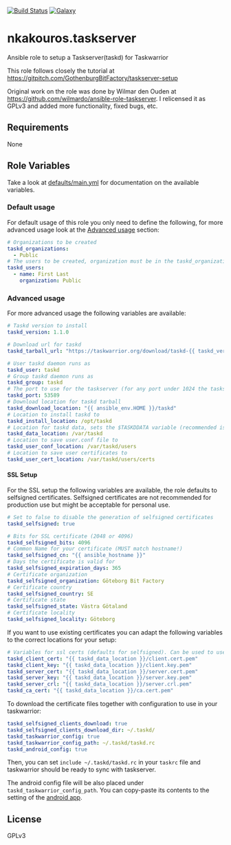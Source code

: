 [![Build
Status](https://travis-ci.com/nkakouros-original/ansible-role-taskserver.svg?branch=master)](https://travis-ci.com/nkakouros-original/ansible-role-taskserver)
[![Galaxy](https://img.shields.io/badge/galaxy-nkakouros.taskserver-blue.svg)](https://galaxy.ansible.com/nkakouros/taskserver/)

# nkakouros.taskserver

Ansible role to setup a Taskserver(taskd) for Taskwarrior

This role follows closely the tutorial at
https://gitpitch.com/GothenburgBitFactory/taskserver-setup

Original work on the role was done by Wilmar den Ouden at
https://github.com/wilmardo/ansible-role-taskserver. I relicensed it as GPLv3
and added more functionality, fixed bugs, etc.

## Requirements

None

## Role Variables

Take a look at [defaults/main.yml](defaults/main.yml) for documentation on the
available variables.

### Default usage

For default usage of this role you only need to define the following, for more advanced usage look at the [Advanced usage](#advanced-usage) section:

```yaml
# Organizations to be created
taskd_organizations:
  - Public
# The users to be created, organization must be in the taskd_organizations variable!
taskd_users:
  - name: First Last
    organization: Public
```

### Advanced usage

For more advanced usage the following variables are available:

```yaml
# Taskd version to install
taskd_version: 1.1.0

# Download url for taskd
taskd_tarball_url: "https://taskwarrior.org/download/taskd-{{ taskd_version }}.tar.gz"

# User taskd daemon runs as
taskd_user: taskd
# Group taskd daemon runs as
taskd_group: taskd
# The port to use for the taskserver (for any port under 1024 the taskserver needs to be run as root, NOT recommended)
taskd_port: 53589
# Download location for taskd tarball
taskd_download_location: "{{ ansible_env.HOME }}/taskd"
# Location to install taskd to
taskd_install_location: /opt/taskd
# Location for taskd data, sets the $TASKDDATA variable (recommended is to NOT put it in your Taskd exec dir)
taskd_data_location: /var/taskd
# Location to save user.conf file to
taskd_user_conf_location: /var/taskd/users
# Location to save user certificates to
taskd_user_cert_location: /var/taskd/users/certs
```

#### SSL Setup

For the SSL setup the following variables are available, the role defaults to
selfsigned certificates. Selfsigned certificates are not recommended for
production use but might be acceptable for personal use.

```yaml
# Set to false to disable the generation of selfsigned certificates
taskd_selfsigned: true

# Bits for SSL certificate (2048 or 4096)
taskd_selfsigned_bits: 4096
# Common Name for your certificate (MUST match hostname!)
taskd_selfsigned_cn: "{{ ansible_hostname }}"
# Days the certificate is valid for
taskd_selfsigned_expiration_days: 365
# Certificate organization
taskd_selfsigned_organization: Göteborg Bit Factory
# Certificate country
taskd_selfsigned_country: SE
# Certificate state
taskd_selfsigned_state: Västra Götaland
# Certificate locality
taskd_selfsigned_locality: Göteborg
```

If you want to use existing certificates you can adapt the following variables
to the correct locations for your setup:

```yaml
# Variables for ssl certs (defaults for selfsigned). Can be used to use signed certificates already stored on the server
taskd_client_cert: "{{ taskd_data_location }}/client.cert.pem"
taskd_client_key: "{{ taskd_data_location }}/client.key.pem"
taskd_server_cert: "{{ taskd_data_location }}/server.cert.pem"
taskd_server_key: "{{ taskd_data_location }}/server.key.pem"
taskd_server_crl: "{{ taskd_data_location }}/server.crl.pem"
taskd_ca_cert: "{{ taskd_data_location }}/ca.cert.pem"
```

To download the certificate files together with configuration to use in your
taskwarrior:

```yaml
taskd_selfsigned_clients_download: true
taskd_selfsigned_clients_download_dir: ~/.taskd/
taskd_taskwarrior_config: true
taskd_taskwarrior_config_path: ~/.taskd/taskd.rc
taskd_android_config: true
```

Then, you can set `include ~/.taskd/taskd.rc` in your `taskrc` file and
taskwarrior should be ready to sync with taskserver.

The android config file will be also placed under
`taskd_taskwarrior_config_path`. You can copy-paste its contents to the setting
of the [android app](https://f-droid.org/en/packages/kvj.taskw/).

License
-------

GPLv3
